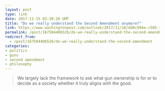 ```yaml
---
layout: post
type: link
date: 2017-11-15 02:30:20 GMT
title: "Do we really understand the Second Amendment anymore?"
link: https://www.washingtonpost.com/outlook/2017/11/10/dd6c994a-c505-11e7-84bc-5e285c7f4512_story.html
permalink: /post/167504406526/do-we-really-understand-the-second-amendment
redirect_from: 
  - /post/167504406526/do-we-really-understand-the-second-amendment
categories:
- politics
- guns
- second amendment
- philosophy
---
```

<blockquote>We largely lack the framework to ask what gun ownership is for or to decide as a society whether it truly aligns with the good. </blockquote>
